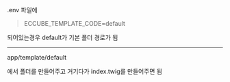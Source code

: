 
.env 파일에 

>ECCUBE_TEMPLATE_CODE=default

되어있는경우 default가 기본 폴더 경로가 됨

----

app/template/default 

에서 폴더를 만들어주고 거기다가 index.twig를 만들어주면 됨
